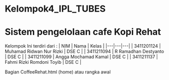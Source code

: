 # Kelompok4_IPL_TUBES
# Sistem pengelolaan cafe Kopi Rehat
Kelompok Ini terdiri dari :
| NIM | Nama | Kelas |
|---|---|---|
| 3411201124 | Muhamad Ridwan Nur Rizki | DSE C |
| 3411211094 | R Ramadhan Destyanto | DSE C |
| 3411211099 | Angga Mochamad Kamal | DSE C |
| 3411211137 | Fahmi Rizki Romdoni Toyib | DSE C |

Bagian CoffeeRehat.html (home) atau rangka awal 

